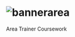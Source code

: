 # ![bannerarea](https://user-images.githubusercontent.com/67003539/180814934-fc63059d-89d3-4408-bccc-b8473b3e1680.png)
Area Trainer Coursework
